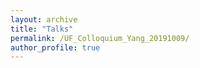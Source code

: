 ```yaml
---
layout: archive
title: "Talks"
permalink: /UF_Colloquium_Yang_20191009/
author_profile: true
---
```

<object data="/files/UF_Colloquium_Yang_20191009.pdf" width="1000" height="1000" type='application/pdf'/>
